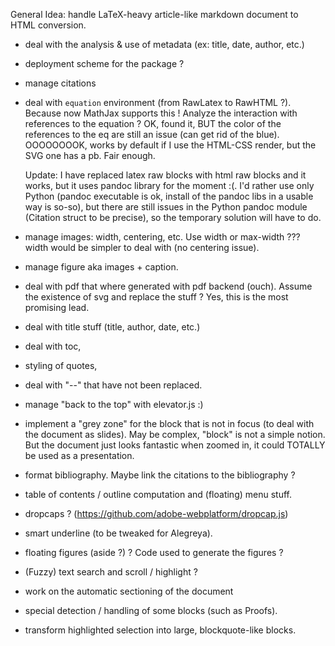 
General Idea: handle LaTeX-heavy article-like markdown document to HTML conversion.

  - deal with the analysis & use of metadata (ex: title, date, author, etc.)

  - deployment scheme for the package ?

  - manage citations

  - deal with `equation` environment (from RawLatex to RawHTML ?). 
    Because now MathJax supports this !
    Analyze the interaction with references to the equation ?
    OK, found it, BUT the color of the references to the eq are still
    an issue (can get rid of the blue). OOOOOOOOK, works by default
    if I use the HTML-CSS render, but the SVG one has a pb. Fair enough.
 
    Update: I have replaced latex raw blocks with html raw blocks and it works,
    but it uses pandoc library for the moment :(. I'd rather use only Python
    (pandoc executable is ok, install of the pandoc libs in a usable way is
    so-so), but there are still issues in the Python pandoc module
    (Citation struct to be precise), so the temporary solution will have to
    do.

  - manage images: width, centering, etc. Use width or max-width ???
    width would be simpler to deal with (no centering issue).

  - manage figure aka images + caption.

  - deal with pdf that where generated with pdf backend (ouch).
    Assume the existence of svg and replace the stuff ? Yes, this is the
    most promising lead.

  - deal with title stuff (title, author, date, etc.)

  - deal with toc,

  - styling of quotes,

  - deal with "--" that have not been replaced.

  - manage "back to the top" with elevator.js :)

  - implement a "grey zone" for the block that is not in focus (to deal
    with the document as slides). May be complex, "block" is not a simple
    notion. But the document just looks fantastic when zoomed in, it could
    TOTALLY be used as a presentation.

  - format bibliography. Maybe link the citations to the bibliography ?

  - table of contents / outline computation and (floating) menu stuff.

  - dropcaps ? (https://github.com/adobe-webplatform/dropcap.js)

  - smart underline (to be tweaked for Alegreya).

  - floating figures (aside ?) ? Code used to generate the figures ?

  - (Fuzzy) text search and scroll / highlight ?

  - work on the automatic sectioning of the document 

  - special detection / handling of some blocks (such as Proofs).

  - transform highlighted selection into large, blockquote-like blocks.


